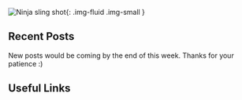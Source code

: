 ![Ninja sling shot](https://i.imgur.com/zOt4jXD.png){: .img-fluid .img-small }

## Recent Posts
New posts would be coming by the end of this week. Thanks for your patience :)

## Useful Links
